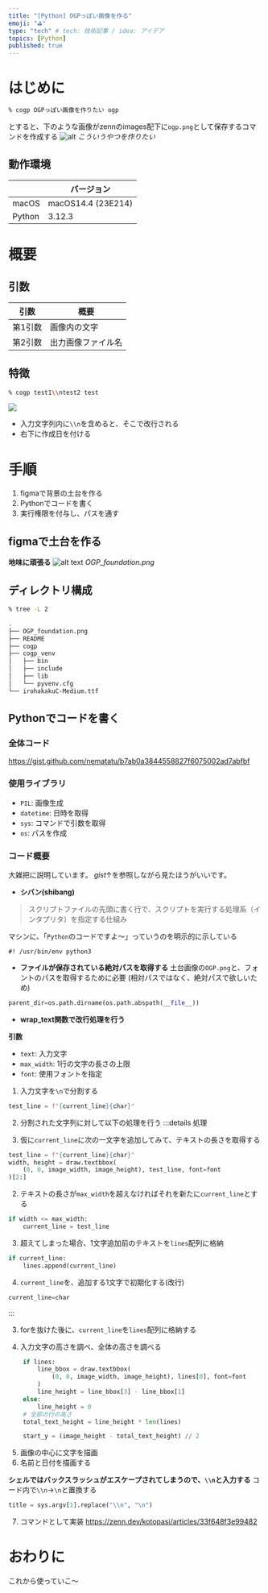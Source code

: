 ```yaml
---
title: "[Python] OGPっぽい画像を作る"
emoji: "⛳"
type: "tech" # tech: 技術記事 / idea: アイデア
topics: [Python]
published: true
---
```

# はじめに
```bash
% cogp OGPっぽい画像を作りたい ogp
```
とすると、下のような画像がzennのimages配下に`ogp.png`として保存するコマンドを作成する
![alt](/images/ogp.png)
*こういうやつを作りたい*

## 動作環境
||バージョン|
|----|----|
|macOS| macOS14.4 (23E214)|
|Python|3.12.3|

# 概要
## 引数
|引数|概要|
|----|----|
|第1引数|画像内の文字|
|第2引数|出力画像ファイル名|
## 特徴
```bash
% cogp test1\\ntest2 test
```
![](/images/test.png)
* 入力文字列内に`\\n`を含めると、そこで改行される
* 右下に作成日を付ける
# 手順
1. figmaで背景の土台を作る
2. Pythonでコードを書く
3. 実行権限を付与し、パスを通す
## figmaで土台を作る

**地味に頑張る**
![alt text](/images/figma.png)
*OGP_foundation.png*
## ディレクトリ構成
```bash
% tree -L 2

.
├── OGP_foundation.png
├── README
├── cogp
├── cogp_venv
│   ├── bin
│   ├── include
│   ├── lib
│   └── pyvenv.cfg
└── irohakakuC-Medium.ttf
```

## Pythonでコードを書く

### 全体コード

https://gist.github.com/nematatu/b7ab0a3844558827f6075002ad7abfbf
### 使用ライブラリ
* `PIL`: 画像生成
* `datetime`: 日時を取得
* `sys`: コマンドで引数を取得
* `os`: パスを作成
### コード概要
大雑把に説明しています。
*gist*↑を参照しながら見たほうがいいです。
* **シバン(shibang)**
> スクリプトファイルの先頭に書く行で、スクリプトを実行する処理系（インタプリタ）を指定する仕組み

マシンに、「`Python`のコードですよ〜」っていうのを明示的に示している
```
#! /usr/bin/env python3
```
* **ファイルが保存されている絶対パスを取得する**
土台画像の`OGP.png`と、フォントのパスを取得するために必要
(相対パスではなく、絶対パスで欲しいため)
```python
parent_dir=os.path.dirname(os.path.abspath(__file__))
```
* **wrap_text関数で改行処理を行う**

**引数**
* `text`: 入力文字
* `max_width`: 1行の文字の長さの上限
* `font`: 使用フォントを指定

1. 入力文字を`\n`で分割する
```python
test_line = f"{current_line}{char}"
```

2. 分割された文字列に対して以下の処理を行う
:::details 処理

1. 仮に`current_line`に次の一文字を追加してみて、テキストの長さを取得する
```python
test_line = f"{current_line}{char}"
width, height = draw.textbbox(
    (0, 0, image_width, image_height), test_line, font=font
)[2:]
```
2. テキストの長さが`max_width`を超えなければそれを新たに`current_line`とする
```python
if width <= max_width:
    current_line = test_line
```
3. 超えてしまった場合、1文字追加前のテキストを`lines`配列に格納
```python
if current_line:
    lines.append(current_line)
```
4. `current_line`を、追加する1文字で初期化する(改行)
```python
current_line=char
```
:::

3. forを抜けた後に、`current_line`を`lines`配列に格納する

4. 入力文字の高さを調べ、全体の高さを調べる
```python
    if lines:
        line_bbox = draw.textbbox(
            (0, 0, image_width, image_height), lines[0], font=font
        )
        line_height = line_bbox[3] - line_bbox[1]
    else:
        line_height = 0
    # 全部の行の高さ
    total_text_height = line_height * len(lines)

    start_y = (image_height - total_text_height) // 2
```
5. 画像の中心に文字を描画
6. 名前と日付を描画する

**シェルではバックスラッシュがエスケープされてしまうので、`\\n`と入力する**
コード内で`\\n`→`\n`と置換する
```python
title = sys.argv[1].replace("\\n", "\n")
```

7. コマンドとして実装
https://zenn.dev/kotopasi/articles/33f648f3e99482
# おわりに
これから使っていこ〜
